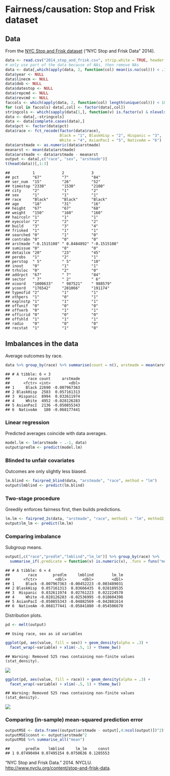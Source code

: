 Fairness/causation: Stop and Frisk dataset
================

Data
----

From the [NYC Stop and Frisk dataset](http://www.nyclu.org/content/stop-and-frisk-data) (“NYC Stop and Frisk Data” 2014).

``` r
data <- read.csv("2014_stop_and_frisk.csv", strip.white = TRUE, header = TRUE)
# only use part of the data because of NAs, then remove NAs
data <- data[,which(apply(data, 2, function(col) mean(is.na(col))) < .1)]
data$year <- NULL
data$linecm <- NULL
data$dob <- NULL
data$datestop <- NULL
data$repcmd <- NULL
data$revcmd <- NULL
faccols <- which(apply(data, 2, function(col) length(unique(col))) < 10)
for (col in faccols) data[,col] <- factor(data[,col])
stringcols <- which(sapply(data[1,], function(v) is.factor(v) & nlevels(v) > 10))
data <- data[,-stringcols]
data <- data[complete.cases(data),]
data$pct <- factor(data$pct)
data$race <- fct_recode(factor(data$race),
                        Black = "1", BlaskHisp = "2", Hispanic = "3",
                        White = "4", AsianPacI = "5", NativeAm = "6")
data$arstmade <- as.numeric(data$arstmade)
meanarst <- mean(data$arstmade)
data$arstmade <- data$arstmade - meanarst
output <- data[,c("race", "sex", "arstmade")]
t(head(data))[,1:3]
```

    ##          1            2            3           
    ## pct      "67"         "7"          "84"        
    ## ser_num  "15"         "26"         "52"        
    ## timestop "2330"       "1530"       "2100"      
    ## city     "2"          "1"          "2"         
    ## sex      "1"          "1"          "1"         
    ## race     "Black"      "Black"      "Black"     
    ## age      "18"         "31"         "16"        
    ## height   "67"         "67"         "68"        
    ## weight   "150"        "160"        "160"       
    ## haircolr "1"          "1"          "1"         
    ## eyecolor "2"          "2"          "2"         
    ## build    "3"          "3"          "4"         
    ## frisked  "1"          "1"          "1"         
    ## searched "0"          "1"          "0"         
    ## contrabn "0"          "0"          "0"         
    ## arstmade "-0.1515108" " 0.8484892" "-0.1515108"
    ## sumissue "0"          "0"          "0"         
    ## detailcm "20"         "23"         "45"        
    ## perobs   "1"          "2"          "1"         
    ## perstop  " 5"         " 5"         "10"        
    ## inout    "0"          "1"          "1"         
    ## trhsloc  "0"          "2"          "0"         
    ## addrpct  "67"         " 7"         "84"        
    ## sector   " 7"         " 2"         " 6"        
    ## xcoord   "1000633"    " 987521"    " 988579"   
    ## ycoord   "176542"     "201066"     "191174"    
    ## typeofid "2"          "1"          "1"         
    ## othpers  "1"          "0"          "1"         
    ## explnstp "1"          "1"          "1"         
    ## offunif  "0"          "0"          "0"         
    ## offverb  "0"          "1"          "1"         
    ## officrid "0"          "0"          "0"         
    ## offshld  "1"          "1"          "1"         
    ## radio    "0"          "0"          "0"         
    ## recstat  "1"          "1"          "0"

Imbalances in the data
----------------------

Average outcomes by race.

``` r
data %>% group_by(race) %>% summarise(count = n(), arstmade = mean(arstmade))
```

    ## # A tibble: 6 × 3
    ##        race count     arstmade
    ##      <fctr> <int>        <dbl>
    ## 1     Black 22690 -0.007967363
    ## 2 BlaskHisp  2583  0.057161313
    ## 3  Hispanic  8994  0.032611974
    ## 4     White  4952 -0.028126283
    ## 5 AsianPacI  2136 -0.050855343
    ## 6  NativeAm   180 -0.068177441

### Linear regression

Predicted averages coincide with data averages.

``` r
model.lm <- lm(arstmade ~ .-1, data)
output$predlm <- predict(model.lm)
```

### Blinded to unfair covariates

Outcomes are only slightly less biased.

``` r
lm.blind <- fairpred_blind(data, "arstmade", "race", method = "lm")
output$lmblind <- predict(lm.blind)
```

### Two-stage procedure

Greedily enforces fairness first, then builds predictions.

``` r
lm.lm <- fairpred_2s(data, "arstmade", "race", method1 = "lm", method2 = "lm")
output$lm_lm <- predict(lm.lm)
```

### Comparing imbalance

Subgroup means.

``` r
output[,c("race","predlm","lmblind","lm_lm")] %>% group_by(race) %>%
  summarise_if(.predicate = function(v) is.numeric(v), .funs = funs("mean"))
```

    ## # A tibble: 6 × 4
    ##        race       predlm     lmblind        lm_lm
    ##      <fctr>        <dbl>       <dbl>        <dbl>
    ## 1     Black -0.007967363 -0.00452223 -0.003489031
    ## 2 BlaskHisp  0.057161313  0.03666435  0.028189535
    ## 3  Hispanic  0.032611974  0.02761223  0.022224578
    ## 4     White -0.028126283 -0.02536995 -0.018604398
    ## 5 AsianPacI -0.050855343 -0.04882569 -0.042881614
    ## 6  NativeAm -0.068177441 -0.05841880 -0.054506670

Distribution plots.

``` r
pd <- melt(output)
```

    ## Using race, sex as id variables

``` r
ggplot(pd, aes(value, fill = sex)) + geom_density(alpha = .3) +
  facet_wrap(~variable) + xlim(-.5, 1) + theme_bw()
```

    ## Warning: Removed 525 rows containing non-finite values (stat_density).

![](sf_files/figure-markdown_github/unnamed-chunk-7-1.png)

``` r
ggplot(pd, aes(value, fill = race)) + geom_density(alpha = .3) +
  facet_wrap(~variable) + xlim(-.5, 1) + theme_bw()
```

    ## Warning: Removed 525 rows containing non-finite values (stat_density).

![](sf_files/figure-markdown_github/unnamed-chunk-7-2.png)

### Comparing (in-sample) mean-squared prediction error

``` r
outputMSE <- data.frame((output$arstmade - output[,4:ncol(output)])^2)
outputMSE$const <- output$arstmade^2
outputMSE %>% summarise_all("mean")
```

    ##       predlm    lmblind     lm_lm     const
    ## 1 0.07490494 0.07495154 0.0750636 0.1285553

“NYC Stop and Frisk Data.” 2014. NYCLU. <http://www.nyclu.org/content/stop-and-frisk-data>.
